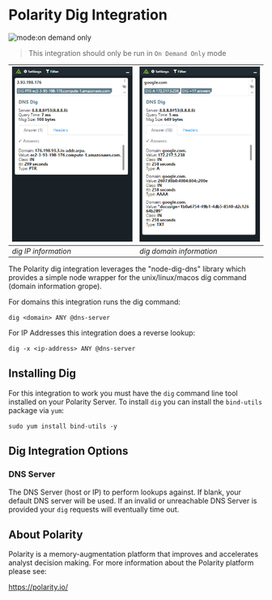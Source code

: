 # Polarity Dig Integration

![mode:on demand only](https://img.shields.io/badge/mode-on%20demand%20only-blue.svg)

> This integration should only be run in `On Demand Only` mode

| ![image](assets/overlay_ip.png) | ![image](assets/overlay_domain.png) 
|---| --- | 
|*dig IP information* | *dig domain information* |


The Polarity dig integration leverages the "node-dig-dns" library which provides a simple node wrapper for the unix/linux/macos dig command (domain information grope).  

For domains this integration runs the dig command:
```
dig <domain> ANY @dns-server
```

For IP Addresses this integration does a reverse lookup:

```
dig -x <ip-address> ANY @dns-server
```

## Installing Dig

For this integration to work you must have the `dig` command line tool installed on your Polarity Server.  To install `dig` you can install the `bind-utils` package via `yum`:

```
sudo yum install bind-utils -y
```

## Dig Integration Options

### DNS Server
The DNS Server (host or IP) to perform lookups against.  If blank, your default DNS server will be used.  If an invalid or unreachable DNS Server is provided your `dig` requests will eventually time out.
## About Polarity

Polarity is a memory-augmentation platform that improves and accelerates analyst decision making.  For more information about the Polarity platform please see:

https://polarity.io/
